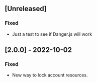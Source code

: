 ## [Unreleased]

### Fixed
- Just a test to see if Danger.js will work

## [2.0.0] - 2022-10-02

### Fixed
- New way to lock account resources.
